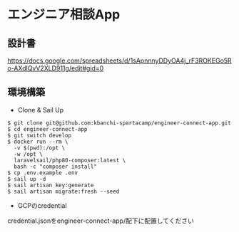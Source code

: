 # エンジニア相談App

## 設計書

https://docs.google.com/spreadsheets/d/1sApnnnyDDyOA4j_rF3ROKEGo5Ro-AXdlQvV2XLD911g/edit#gid=0

## 環境構築

* Clone & Sail Up

```
$ git clone git@github.com:kbanchi-spartacamp/engineer-connect-app.git
$ cd engineer-connect-app
$ git switch develop
$ docker run --rm \
  -v $(pwd):/opt \
  -w /opt \
  laravelsail/php80-composer:latest \
  bash -c "composer install"
$ cp .env.example .env
$ sail up -d
$ sail artisan key:generate
$ sail artisan migrate:fresh --seed
```

* GCPのcredential

credential.jsonをengineer-connect-app/配下に配置してください
